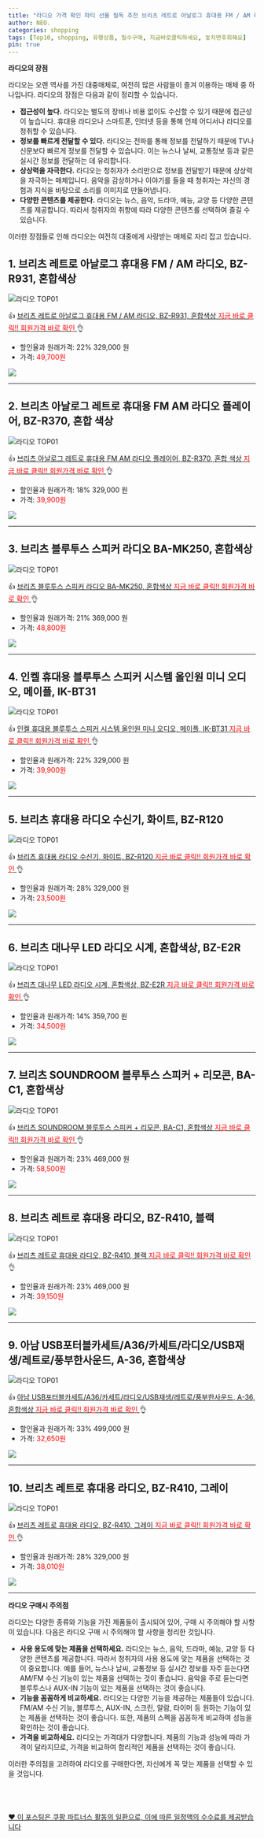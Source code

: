 ```yaml
---
title: "라디오 가격 확인 파티 선물 필독 추천 브리츠 레트로 아날로그 휴대용 FM / AM 라디오, BZ-R931, 혼합색상 비교 장점 구매가이드"
author: NEO.
categories: shopping
tags: [Top10, shopping, 유행상품, 필수구매, 지금바로클릭하세요, 놓치면후회해요]
pin: true
---
```

**라디오의 장점**

라디오는 오랜 역사를 가진 대중매체로, 여전히 많은 사람들이 즐겨 이용하는 매체 중 하나입니다. 라디오의 장점은 다음과 같이 정리할 수 있습니다.

* **접근성이 높다.** 라디오는 별도의 장비나 비용 없이도 수신할 수 있기 때문에 접근성이 높습니다. 휴대용 라디오나 스마트폰, 인터넷 등을 통해 언제 어디서나 라디오를 청취할 수 있습니다.
* **정보를 빠르게 전달할 수 있다.** 라디오는 전파를 통해 정보를 전달하기 때문에 TV나 신문보다 빠르게 정보를 전달할 수 있습니다. 이는 뉴스나 날씨, 교통정보 등과 같은 실시간 정보를 전달하는 데 유리합니다.
* **상상력을 자극한다.** 라디오는 청취자가 소리만으로 정보를 전달받기 때문에 상상력을 자극하는 매체입니다. 음악을 감상하거나 이야기를 들을 때 청취자는 자신의 경험과 지식을 바탕으로 소리를 이미지로 만들어냅니다.
* **다양한 콘텐츠를 제공한다.** 라디오는 뉴스, 음악, 드라마, 예능, 교양 등 다양한 콘텐츠를 제공합니다. 따라서 청취자의 취향에 따라 다양한 콘텐츠를 선택하여 즐길 수 있습니다.

이러한 장점들로 인해 라디오는 여전히 대중에게 사랑받는 매체로 자리 잡고 있습니다.

   

## 1. 브리츠 레트로 아날로그 휴대용 FM / AM 라디오, BZ-R931, 혼합색상

![라디오 TOP01](https://thumbnail10.coupangcdn.com/thumbnails/remote/230x230ex/image/retail/images/2380833669087132-ca6c5f3b-0810-4041-93af-b0ea75521951.jpg)


👍 [브리츠 레트로 아날로그 휴대용 FM / AM 라디오, BZ-R931, 혼합색상 <font color=red> 지금 바로 클릭!! 회원가격 바로 확인 </font> ](https://link.coupang.com/re/AFFSDP?lptag=AF3617701&subid=GithubCoopas&pageKey=6615135713&traceid=V0-153&itemId=15016677404&vendorItemId=82746346214) 👌 


- 할인율과 원래가격: 22%  329,000   원
- 가격: <span style='color:red'>49,700원</span>

[![](/discount_price.png)](https://link.coupang.com/re/AFFSDP?lptag=AF3617701&subid=GithubCoopas&pageKey=6615135713&traceid=V0-153&itemId=15016677404&vendorItemId=82746346214)

---


   

## 2. 브리츠 아날로그 레트로 휴대용 FM AM 라디오 플레이어, BZ-R370, 혼합 색상

![라디오 TOP01](https://thumbnail8.coupangcdn.com/thumbnails/remote/230x230ex/image/retail/images/1335053051424638-aab792b2-d5a1-491c-92ef-2120b66274b2.jpg)


👍 [브리츠 아날로그 레트로 휴대용 FM AM 라디오 플레이어, BZ-R370, 혼합 색상 <font color=red> 지금 바로 클릭!! 회원가격 바로 확인 </font> ](https://link.coupang.com/re/AFFSDP?lptag=AF3617701&subid=GithubCoopas&pageKey=1085232082&traceid=V0-153&itemId=2039198739&vendorItemId=70038599357) 👌 


- 할인율과 원래가격: 18%  329,000   원
- 가격: <span style='color:red'>39,900원</span>

[![](/discount_price.png)](https://link.coupang.com/re/AFFSDP?lptag=AF3617701&subid=GithubCoopas&pageKey=1085232082&traceid=V0-153&itemId=2039198739&vendorItemId=70038599357)

---


   

## 3. 브리츠 블루투스 스피커 라디오 BA-MK250, 혼합색상

![라디오 TOP01](https://thumbnail7.coupangcdn.com/thumbnails/remote/230x230ex/image/rs_quotation_api/i6pssq7c/041f97267c71443a9eb2d2bda359bb14.jpg)


👍 [브리츠 블루투스 스피커 라디오 BA-MK250, 혼합색상 <font color=red> 지금 바로 클릭!! 회원가격 바로 확인 </font> ](https://link.coupang.com/re/AFFSDP?lptag=AF3617701&subid=GithubCoopas&pageKey=7149298148&traceid=V0-153&itemId=17970659362&vendorItemId=85127898243) 👌 


- 할인율과 원래가격: 21%  369,000   원
- 가격: <span style='color:red'>48,800원</span>

[![](/discount_price.png)](https://link.coupang.com/re/AFFSDP?lptag=AF3617701&subid=GithubCoopas&pageKey=7149298148&traceid=V0-153&itemId=17970659362&vendorItemId=85127898243)

---


   

## 4. 인켈 휴대용 블루투스 스피커 시스템 올인원 미니 오디오, 메이플, IK-BT31

![라디오 TOP01](https://thumbnail7.coupangcdn.com/thumbnails/remote/230x230ex/image/retail/images/1750859854862689-a228fb50-9682-4430-8fce-4555cfd5dd35.jpg)


👍 [인켈 휴대용 블루투스 스피커 시스템 올인원 미니 오디오, 메이플, IK-BT31 <font color=red> 지금 바로 클릭!! 회원가격 바로 확인 </font> ](https://link.coupang.com/re/AFFSDP?lptag=AF3617701&subid=GithubCoopas&pageKey=6538907492&traceid=V0-153&itemId=14550353300&vendorItemId=81792711628) 👌 


- 할인율과 원래가격: 22%  329,000   원
- 가격: <span style='color:red'>39,900원</span>

[![](/discount_price.png)](https://link.coupang.com/re/AFFSDP?lptag=AF3617701&subid=GithubCoopas&pageKey=6538907492&traceid=V0-153&itemId=14550353300&vendorItemId=81792711628)

---


   

## 5. 브리츠 휴대용 라디오 수신기, 화이트, BZ-R120

![라디오 TOP01](https://thumbnail8.coupangcdn.com/thumbnails/remote/230x230ex/image/retail/images/2023/04/06/12/1/f1110fce-9aa9-4e93-ad49-56d8d5f99e3f.jpg)


👍 [브리츠 휴대용 라디오 수신기, 화이트, BZ-R120 <font color=red> 지금 바로 클릭!! 회원가격 바로 확인 </font> ](https://link.coupang.com/re/AFFSDP?lptag=AF3617701&subid=GithubCoopas&pageKey=7248617531&traceid=V0-153&itemId=18433668516&vendorItemId=85575099240) 👌 


- 할인율과 원래가격: 28%  329,000   원
- 가격: <span style='color:red'>23,500원</span>

[![](/discount_price.png)](https://link.coupang.com/re/AFFSDP?lptag=AF3617701&subid=GithubCoopas&pageKey=7248617531&traceid=V0-153&itemId=18433668516&vendorItemId=85575099240)

---


   

## 6. 브리츠 대나무 LED 라디오 시계, 혼합색상, BZ-E2R

![라디오 TOP01](https://thumbnail6.coupangcdn.com/thumbnails/remote/230x230ex/image/rs_quotation_api/am5dlpmi/592324c279fd483287532c771bf19963.jpg)


👍 [브리츠 대나무 LED 라디오 시계, 혼합색상, BZ-E2R <font color=red> 지금 바로 클릭!! 회원가격 바로 확인 </font> ](https://link.coupang.com/re/AFFSDP?lptag=AF3617701&subid=GithubCoopas&pageKey=5449151887&traceid=V0-153&itemId=8310326913&vendorItemId=75598213227) 👌 


- 할인율과 원래가격: 14%  359,700   원
- 가격: <span style='color:red'>34,500원</span>

[![](/discount_price.png)](https://link.coupang.com/re/AFFSDP?lptag=AF3617701&subid=GithubCoopas&pageKey=5449151887&traceid=V0-153&itemId=8310326913&vendorItemId=75598213227)

---


   

## 7. 브리츠 SOUNDROOM 블루투스 스피커 + 리모콘, BA-C1, 혼합색상

![라디오 TOP01](https://thumbnail6.coupangcdn.com/thumbnails/remote/230x230ex/image/product/image/vendoritem/2017/09/06/3156426006/0f18f40f-15ac-4ee4-9d5c-54c78aa8c93a.jpg)


👍 [브리츠 SOUNDROOM 블루투스 스피커 + 리모콘, BA-C1, 혼합색상 <font color=red> 지금 바로 클릭!! 회원가격 바로 확인 </font> ](https://link.coupang.com/re/AFFSDP?lptag=AF3617701&subid=GithubCoopas&pageKey=23198828&traceid=V0-153&itemId=90231978&vendorItemId=3156426006) 👌 


- 할인율과 원래가격: 23%  469,000   원
- 가격: <span style='color:red'>58,500원</span>

[![](/discount_price.png)](https://link.coupang.com/re/AFFSDP?lptag=AF3617701&subid=GithubCoopas&pageKey=23198828&traceid=V0-153&itemId=90231978&vendorItemId=3156426006)

---


   

## 8. 브리츠 레트로 휴대용 라디오, BZ-R410, 블랙

![라디오 TOP01](https://thumbnail7.coupangcdn.com/thumbnails/remote/230x230ex/image/retail/images/2023/07/24/18/8/a9034bb3-5ce1-44dd-8be3-6451b104eed9.jpg)


👍 [브리츠 레트로 휴대용 라디오, BZ-R410, 블랙 <font color=red> 지금 바로 클릭!! 회원가격 바로 확인 </font> ](https://link.coupang.com/re/AFFSDP?lptag=AF3617701&subid=GithubCoopas&pageKey=7090390303&traceid=V0-153&itemId=19566462968&vendorItemId=86674314698) 👌 


- 할인율과 원래가격: 23%  469,000   원
- 가격: <span style='color:red'>39,150원</span>

[![](/discount_price.png)](https://link.coupang.com/re/AFFSDP?lptag=AF3617701&subid=GithubCoopas&pageKey=7090390303&traceid=V0-153&itemId=19566462968&vendorItemId=86674314698)

---


   

## 9. 아남 USB포터블카세트/A36/카세트/라디오/USB재생/레트로/풍부한사운드, A-36, 혼합색상

![라디오 TOP01](https://thumbnail10.coupangcdn.com/thumbnails/remote/230x230ex/image/vendor_inventory/7006/f91bb941d1662e46cba2b40e9bc199afdcd41f7467f43e6d792346beff8a.jpg)


👍 [아남 USB포터블카세트/A36/카세트/라디오/USB재생/레트로/풍부한사운드, A-36, 혼합색상 <font color=red> 지금 바로 클릭!! 회원가격 바로 확인 </font> ](https://link.coupang.com/re/AFFSDP?lptag=AF3617701&subid=GithubCoopas&pageKey=7026008405&traceid=V0-153&itemId=17322532084&vendorItemId=84493249155) 👌 


- 할인율과 원래가격: 33%  499,000   원
- 가격: <span style='color:red'>32,650원</span>

[![](/discount_price.png)](https://link.coupang.com/re/AFFSDP?lptag=AF3617701&subid=GithubCoopas&pageKey=7026008405&traceid=V0-153&itemId=17322532084&vendorItemId=84493249155)

---


   

## 10. 브리츠 레트로 휴대용 라디오, BZ-R410, 그레이

![라디오 TOP01](https://thumbnail7.coupangcdn.com/thumbnails/remote/230x230ex/image/rs_quotation_api/6opdvaz0/9f0ffa8ac70a4bddbbaad09ff3f72945.jpg)


👍 [브리츠 레트로 휴대용 라디오, BZ-R410, 그레이 <font color=red> 지금 바로 클릭!! 회원가격 바로 확인 </font> ](https://link.coupang.com/re/AFFSDP?lptag=AF3617701&subid=GithubCoopas&pageKey=7090390303&traceid=V0-153&itemId=17667257978&vendorItemId=84832678745) 👌 


- 할인율과 원래가격: 28%  329,000   원
- 가격: <span style='color:red'>38,010원</span>

[![](/discount_price.png)](https://link.coupang.com/re/AFFSDP?lptag=AF3617701&subid=GithubCoopas&pageKey=7090390303&traceid=V0-153&itemId=17667257978&vendorItemId=84832678745)

---
**라디오 구매시 주의점**

라디오는 다양한 종류와 기능을 가진 제품들이 출시되어 있어, 구매 시 주의해야 할 사항이 있습니다. 다음은 라디오 구매 시 주의해야 할 사항을 정리한 것입니다.

* **사용 용도에 맞는 제품을 선택하세요.** 라디오는 뉴스, 음악, 드라마, 예능, 교양 등 다양한 콘텐츠를 제공합니다. 따라서 청취자의 사용 용도에 맞는 제품을 선택하는 것이 중요합니다. 예를 들어, 뉴스나 날씨, 교통정보 등 실시간 정보를 자주 듣는다면 AM/FM 수신 기능이 있는 제품을 선택하는 것이 좋습니다. 음악을 주로 듣는다면 블루투스나 AUX-IN 기능이 있는 제품을 선택하는 것이 좋습니다.
* **기능을 꼼꼼하게 비교하세요.** 라디오는 다양한 기능을 제공하는 제품들이 있습니다. FM/AM 수신 기능, 블루투스, AUX-IN, 스크린, 알람, 타이머 등 원하는 기능이 있는 제품을 선택하는 것이 좋습니다. 또한, 제품의 스펙을 꼼꼼하게 비교하여 성능을 확인하는 것이 좋습니다.
* **가격을 비교하세요.** 라디오는 가격대가 다양합니다. 제품의 기능과 성능에 따라 가격이 달라지므로, 가격을 비교하여 합리적인 제품을 선택하는 것이 좋습니다.

이러한 주의점을 고려하여 라디오를 구매한다면, 자신에게 꼭 맞는 제품을 선택할 수 있을 것입니다.<br><br><br><br><br> [ ❤  이 포스팅은 쿠팡 파트너스 활동의 일환으로, 이에 따른 일정액의 수수료를 제공받습니다](https://link.coupang.com/a/bcEFyh)